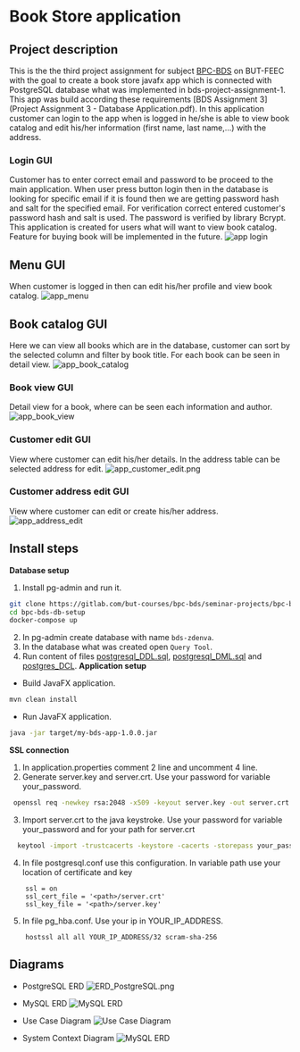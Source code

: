 # Book Store application

## Project description
This is the the third project assignment for subject [BPC-BDS](https://www.vut.cz/studis/student.phtml?gm=gm_detail_predmetu&apid=268496) on BUT-FEEC with the goal to create a book store  javafx app which is connected with PostgreSQL database what was implemented in bds-project-assignment-1. This app was build according these requirements [BDS Assignment 3](Project Assignment 3 - Database Application.pdf).
In this application customer can login to the app when is logged in he/she is able to view book catalog and edit his/her information (first name, last name,...) with the address.
### Login GUI
Customer has to enter correct email and password to be proceed to the main application. When user press button login then in  the database is looking for specific email if it is found then we are getting password hash and salt for the specified email.
For verification correct entered customer's password hash and salt is used. The password is verified by library Bcrypt. This application is created for users what will want to view book catalog. Feature for buying book will be implemented in the future.
![app login](/img/assignment_3/app_login_gui.png
)
## Menu GUI
When customer is logged in then can edit his/her profile and view book catalog.
![app_menu](/img/assignment_3/app_menu.png)

## Book catalog GUI
Here we can view all books which are in the database, customer can sort by the selected column and filter by book title. For each book can be seen in detail view.
![app_book_catalog](/img/assignment_3/app_book_catalog.png)

### Book view GUI
Detail view for a book, where can be seen each information and author.
![app_book_view](/img/assignment_3/app_book_view.png)
### Customer edit GUI
View where customer can edit his/her details. In the address table can be selected address for edit.
![app_customer_edit.png](/img/assignment_3/app_customer_edit.png)
### Customer address edit GUI
View where customer can edit or create his/her address.
![app_address_edit](/img/assignment_3/app_address_edit.png)

## Install steps
**Database setup**
1. Install pg-admin and run it.
```bash
git clone https://gitlab.com/but-courses/bpc-bds/seminar-projects/bpc-bds-db-setup.git
cd bpc-bds-db-setup
docker-compose up
```
2. In pg-admin create database with name  `bds-zdenva`.
3. In the database what was created open `Query Tool`.
4. Run content of files [postgresql_DDL.sql](/database/postgresql_DDL.sql), [postgresql_DML.sql](/database/posgresql_DML.sql) and [postgres_DCL](/database/postgresql_DCL.sql).
**Application setup**
- Build JavaFX application.
```bash
mvn clean install
```
- Run JavaFX application. 
```bash
java -jar target/my-bds-app-1.0.0.jar
```
**SSL connection**
1. In application.properties comment 2 line and uncomment 4 line.
2. Generate server.key and server.crt. Use your password for variable your_password.
```bash
 openssl req -newkey rsa:2048 -x509 -keyout server.key -out server.crt -days 365 -passout pass:your_password
```
3. Import server.crt to the java keystroke. Use your password for variable your_password and for <path> your path for server.crt
```bash
  keytool -import -trustcacerts -keystore -cacerts -storepass your_password -noprompt -alias my_postgresql_cert -file <path>/server.crt
```
4. In file postgresql.conf use this configuration. In variable path use your location of certificate and key
```
    ssl = on
    ssl_cert_file = '<path>/server.crt'
    ssl_key_file = '<path>/server.key'
```
5. In file pg_hba.conf. Use your ip in YOUR_IP_ADDRESS.
```
    hostssl all all YOUR_IP_ADDRESS/32 scram-sha-256
```
## Diagrams
- PostgreSQL ERD
![ERD_PostgreSQL.png](/img/diagrams/ERD_PostgreSQL.png)

- MySQL ERD
![MySQL ERD](/img/diagrams/ERD_MySQL.png)
- Use Case Diagram
![Use Case Diagram](/img/diagrams/BDS_Use_Case_Diagram.png)
- System Context Diagram
![MySQL ERD](/img/diagrams/BDS_System_Context_Diagram.png)

